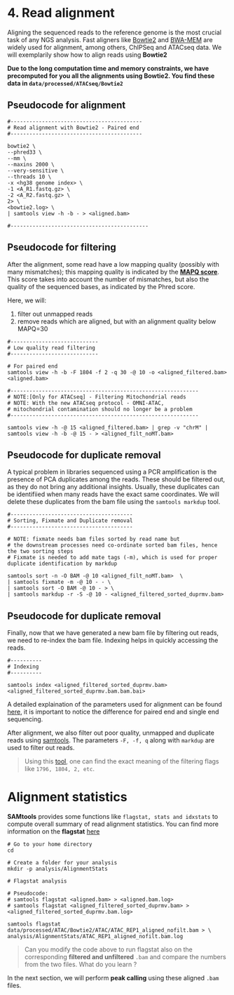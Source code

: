 # 4. Read alignment

Aligning the sequenced reads to the reference genome is the most crucial task of any NGS analysis. Fast aligners like [Bowtie2](http://bowtie-bio.sourceforge.net/bowtie2/manual.shtml#using-samtoolsbcftools-downstream) and [BWA-MEM](https://github.com/bwa-mem2/bwa-mem2) are widely used for alignment, among others, ChIPSeq and ATACseq data. We will exemplarily show how to align reads using **Bowtie2**

**Due to the long computation time and memory constraints, we have precomputed for you all the alignments using **Bowtie2**. You find these data in `data/processed/ATACseq/Bowtie2`**

## Pseudocode for alignment

```
#------------------------------------------
# Read alignment with Bowtie2 - Paired end
#------------------------------------------

bowtie2 \
--phred33 \
--mm \
--maxins 2000 \
--very-sensitive \
--threads 10 \
-x <hg38 genome index> \
-1 <A_R1.fastq.gz> \
-2 <A_R2.fastq.gz> \
2> \
<bowtie2.log> \
| samtools view -h -b - > <aligned.bam>

#--------------------------------------------
```

## Pseudocode for filtering

After the alignment, some read have a low mapping quality (possibly with many mismatches); this mapping quality is indicated by the [**MAPQ score**](https://genome.sph.umich.edu/wiki/Mapping_Quality_Scores). This score takes into account the number of mismatches, but also the quality of the sequenced bases, as indicated by the Phred score.

Here, we will:

1. filter out unmapped reads
2. remove reads which are aligned, but with an alignment quality below MAPQ=30

```
#----------------------------
# Low quality read filtering
#----------------------------

# For paired end
samtools view -h -b -F 1804 -f 2 -q 30 -@ 10 -o <aligned_filtered.bam> <aligned.bam> 

#------------------------------------------------------------
# NOTE:[Only for ATACseq] - Filtering Mitochondrial reads 
# NOTE: With the new ATACseq protocol - OMNI-ATAC, 
# mitochondrial contamination should no longer be a problem
#------------------------------------------------------------

samtools view -h -@ 15 <aligned_filtered.bam> | grep -v "chrM" | samtools view -h -b -@ 15 - > <aligned_filt_noMT.bam>
```

## Pseudocode for duplicate removal

A typical problem in libraries sequenced using a PCR amplification is the presence of PCA duplicates among the reads. 
These should be filtered out, as they do not bring any additional insights. Usually, these duplicates can be identifiied when many reads have the exact same coordinates. We will delete these duplicates from the bam file using the `samtools markdup` tool.

```
#---------------------------------------
# Sorting, Fixmate and Duplicate removal
#---------------------------------------

# NOTE: fixmate needs bam files sorted by read name but
# the downstream processes need co-ordinate sorted bam files, hence the two sorting steps
# Fixmate is needed to add mate tags (-m), which is used for proper duplicate identification by markdup

samtools sort -n -O BAM -@ 10 <aligned_filt_noMT.bam>  \
| samtools fixmate -m -@ 10 - - \
| samtools sort -O BAM -@ 10 - > \
| samtools markdup -r -S -@ 10 - <aligned_filtered_sorted_duprmv.bam>
```

## Pseudocode for duplicate removal

Finally, now that we have generated a new bam file by filtering out reads, we need to re-index the bam file. Indexing helps in quickly accessing the reads.

```
#----------
# Indexing
#----------

samtools index <aligned_filtered_sorted_duprmv.bam> <aligned_filtered_sorted_duprmv.bam.bam.bai>

```

A detailed explaination of the parameters used for alignment can be found [here](http://bowtie-bio.sourceforge.net/bowtie2/manual.shtml#using-samtoolsbcftools-downstream), it is important to notice the difference for paired end and single end sequencing.

After alignment, we also filter out poor quality, unmapped and duplicate reads using [samtools](http://www.htslib.org/doc/samtools.html). The parameters `-F, -f, q` along with `markdup` are used to filter out reads. 

> Using this [tool](https://broadinstitute.github.io/picard/explain-flags.html), one can find the exact meaning of the filtering flags like `1796, 1804, 2, etc`.

# Alignment statistics

**SAMtools** provides some functions like `flagstat, stats and idxstats` to compute overall summary of read alignment statistics. You can find more information on the **flagstat** [here](http://www.htslib.org/doc/samtools-flagstat.html)

```
# Go to your home directory
cd 

# Create a folder for your analysis
mkdir -p analysis/AlignmentStats

# Flagstat analysis

# Pseudocode: 
# samtools flagstat <aligned.bam> > <aligned.bam.log>
# samtools flagstat <aligned_filtered_sorted_duprmv.bam> > <aligned_filtered_sorted_duprmv.bam.log> 

samtools flagstat data/processed/ATAC/Bowtie2/ATAC/ATAC_REP1_aligned_nofilt.bam > \
analysis/AlignmentStats/ATAC_REP1_aligned_nofilt.bam.log

```

 > Can you modify the code above to run flagstat also on the corresponding **filtered and unfiltered** `.bam` and compare the numbers from the two files. What do you learn ?

In the next section, we will perform **peak calling** using these aligned `.bam` files.
